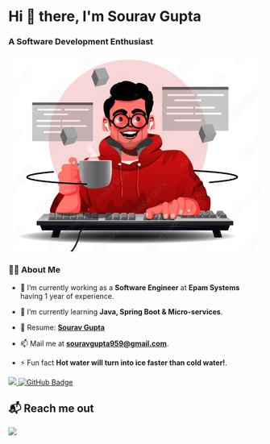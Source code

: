 <h1 align="left"> Hi 👋 there, I'm Sourav Gupta</h1>
<h3 align="left">A Software Development Enthusiast</h3>
<img src="./sourav-home.jpg" />

### 🙋‍♂️ About Me

- 🔭 I’m currently working as a **Software Engineer** at **Epam Systems** having 1 year of experience.
 
- 🌱 I’m currently learning **Java, Spring Boot & Micro-services**.

- 💼 Resume: <a href="https://drive.google.com/file/d/1lxg0XzgtnfwFDeXgn8-I5UliXo_Yb21z/view?usp=sharing"><b>Sourav Gupta</b></a>

- 📫 Mail me at **souravgupta959@gmail.com**.

- ⚡ Fun fact **Hot water will turn into ice faster than cold water!**.

<p align="left">
<a href="https://github.com/sourav959/github-profile-views-counter">
    <img src="https://komarev.com/ghpvc/?username=sourav959">
</a> <a href="https://github.com/sourav959?tab=followers"><img src="https://img.shields.io/github/followers/sourav959?label=Followers&style=social" alt="GitHub Badge"></a>
</p>

## 📬 Reach me out
<p align="left">
<a href ="https://www.linkedin.com/in/sourav959/"><img src="https://img.icons8.com/fluent/48/000000/linkedin.png"/></a>
</p>

<!--
**sourav959/sourav959** is a ✨ _special_ ✨ repository because its `README.md` (this file) appears on your GitHub profile.

Here are some ideas to get you started:

- 🔭 I’m currently working on ...
- 🌱 I’m currently learning ...
- 👯 I’m looking to collaborate on ...
- 🤔 I’m looking for help with ...
- 💬 Ask me about ...
- 📫 How to reach me: ...
- 😄 Pronouns: ...
- ⚡ Fun fact: ...
-->
